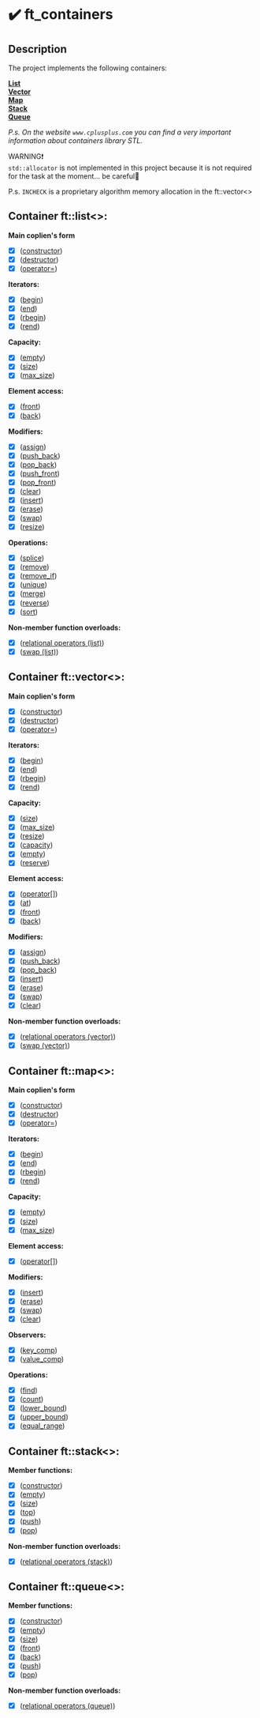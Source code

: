 # :heavy_check_mark: ft_containers
## Description
The project implements the following containers:  
  
**[List](https://www.geeksforgeeks.org/list-cpp-stl/)**  
**[Vector](https://www.geeksforgeeks.org/vector-in-cpp-stl/)**  
**[Map](https://www.geeksforgeeks.org/map-associative-containers-the-c-standard-template-library-stl/)**  
**[Stack](https://www.geeksforgeeks.org/stack-in-cpp-stl/)**  
**[Queue](https://www.geeksforgeeks.org/queue-cpp-stl/)**  
  
*P.s. On the website `www.cplusplus.com` you can find a very important information about containers library STL.*  
  
WARNING:exclamation:  
`std::allocator` is not implemented in this project because it is not required for the task at the moment... be careful:do_not_litter:  
  
P.s. `INCHECK` is a proprietary algorithm memory allocation in the ft::vector\<\>  
  
## Container ft::list\<\>:
  
**Main coplien's form**  
- [x] ([constructor](https://www.cplusplus.com/reference/list/list/list/))
- [x] ([destructor](https://www.cplusplus.com/reference/list/list/~list/))
- [x] ([operator=](https://www.cplusplus.com/reference/list/list/operator=/))
  
**Iterators:**  
- [x] ([begin](https://www.cplusplus.com/reference/list/list/begin/))
- [x] ([end](https://www.cplusplus.com/reference/list/list/end/))
- [x] ([rbegin](https://www.cplusplus.com/reference/list/list/rbegin/))
- [x] ([rend](https://www.cplusplus.com/reference/list/list/rend/))
  
**Capacity:**  
- [x] ([empty](https://www.cplusplus.com/reference/list/list/empty/))
- [x] ([size](https://www.cplusplus.com/reference/list/list/size/))
- [x] ([max_size](https://www.cplusplus.com/reference/list/list/max_size/))
  
**Element access:**  
- [x] ([front](https://www.cplusplus.com/reference/list/list/front/))
- [x] ([back](https://www.cplusplus.com/reference/list/list/back/))
  
**Modifiers:**  
- [x] ([assign](https://www.cplusplus.com/reference/list/list/assign/))
- [x] ([push_back](https://www.cplusplus.com/reference/list/list/push_back/))
- [x] ([pop_back](https://www.cplusplus.com/reference/list/list/pop_back/))
- [x] ([push_front](https://www.cplusplus.com/reference/list/list/push_front/))
- [x] ([pop_front](https://www.cplusplus.com/reference/list/list/pop_front/))
- [x] ([clear](https://www.cplusplus.com/reference/list/list/clear/))
- [x] ([insert](https://www.cplusplus.com/reference/list/list/insert/))
- [x] ([erase](https://www.cplusplus.com/reference/list/list/erase/))
- [x] ([swap](https://www.cplusplus.com/reference/list/list/swap/))
- [x] ([resize](https://www.cplusplus.com/reference/list/list/resize/)) 
  
**Operations:**  
- [x] ([splice](https://www.cplusplus.com/reference/list/list/splice/))
- [x] ([remove](https://www.cplusplus.com/reference/list/list/remove/))
- [x] ([remove_if](https://www.cplusplus.com/reference/list/list/remove_if/))
- [x] ([unique](https://www.cplusplus.com/reference/list/list/unique/))
- [x] ([merge](https://www.cplusplus.com/reference/list/list/merge/))
- [x] ([reverse](https://www.cplusplus.com/reference/list/list/reverse/))
- [x] ([sort](https://www.cplusplus.com/reference/list/list/sort/))
  
**Non-member function overloads:**  
- [x] ([relational operators (list)](https://www.cplusplus.com/reference/list/list/operators/))
- [x] ([swap (list)](https://www.cplusplus.com/reference/list/list/swap-free/))

## Container ft::vector\<\>:
  
**Main coplien's form**  
- [x] ([constructor](https://www.cplusplus.com/reference/vector/vector/vector/))
- [x] ([destructor](https://www.cplusplus.com/reference/vector/vector/~vector/))
- [x] ([operator=](https://www.cplusplus.com/reference/vector/vector/operator=/))
  
**Iterators:**  
- [x] ([begin](https://www.cplusplus.com/reference/vector/vector/begin/))
- [x] ([end](https://www.cplusplus.com/reference/vector/vector/end/))
- [x] ([rbegin](https://www.cplusplus.com/reference/vector/vector/rbegin/))
- [x] ([rend](https://www.cplusplus.com/reference/vector/vector/rend/))
  
**Capacity:**  
- [x] ([size](https://www.cplusplus.com/reference/vector/vector/size/))
- [x] ([max_size](https://www.cplusplus.com/reference/vector/vector/max_size/))
- [x] ([resize](https://www.cplusplus.com/reference/vector/vector/resize/))
- [x] ([capacity](https://www.cplusplus.com/reference/vector/vector/capacity/))
- [x] ([empty](https://www.cplusplus.com/reference/vector/vector/empty/))
- [x] ([reserve](https://www.cplusplus.com/reference/vector/vector/reserve/))
  
**Element access:**  
- [x] ([operator[]](https://www.cplusplus.com/reference/vector/vector/operator[]/))
- [x] ([at](https://www.cplusplus.com/reference/vector/vector/at/))
- [x] ([front](https://www.cplusplus.com/reference/vector/vector/front/))
- [x] ([back](https://www.cplusplus.com/reference/vector/vector/back/))
  
**Modifiers:**  
- [x] ([assign](https://www.cplusplus.com/reference/vector/vector/assign/))
- [x] ([push_back](https://www.cplusplus.com/reference/vector/vector/push_back/))
- [x] ([pop_back](https://www.cplusplus.com/reference/vector/vector/pop_back/))
- [x] ([insert](https://www.cplusplus.com/reference/vector/vector/insert/))
- [x] ([erase](https://www.cplusplus.com/reference/vector/vector/erase/))
- [x] ([swap](https://www.cplusplus.com/reference/vector/vector/swap/))
- [x] ([clear](https://www.cplusplus.com/reference/vector/vector/clear/))
  
**Non-member function overloads:**  
- [x] ([relational operators (vector)](https://www.cplusplus.com/reference/vector/vector/operators/))
- [x] ([swap (vector)](https://www.cplusplus.com/reference/vector/vector/swap-free/))
  
## Container ft::map\<\>:
  
**Main coplien's form**  
- [x] ([constructor](https://www.cplusplus.com/reference/map/map/map/))
- [x] ([destructor](https://www.cplusplus.com/reference/map/map/~map/))
- [x] ([operator=](https://www.cplusplus.com/reference/map/map/operator=/))
  
**Iterators:**  
- [x] ([begin](https://www.cplusplus.com/reference/map/map/begin/))
- [x] ([end](https://www.cplusplus.com/reference/map/map/end/))
- [x] ([rbegin](https://www.cplusplus.com/reference/map/map/rbegin/))
- [x] ([rend](https://www.cplusplus.com/reference/map/map/rend/))
  
**Capacity:**  
- [x] ([empty](https://www.cplusplus.com/reference/map/map/empty/))
- [x] ([size](https://www.cplusplus.com/reference/map/map/size/))
- [x] ([max_size](https://www.cplusplus.com/reference/map/map/max_size/))
  
**Element access:**  
- [x] ([operator[]](https://www.cplusplus.com/reference/map/map/operator[]/))

**Modifiers:**  
- [x] ([insert](https://www.cplusplus.com/reference/map/map/insert/))
- [x] ([erase](https://www.cplusplus.com/reference/map/map/erase/))
- [x] ([swap](https://www.cplusplus.com/reference/map/map/swap/))
- [x] ([clear](https://www.cplusplus.com/reference/map/map/clear/))
  
**Observers:**  
- [x] ([key_comp](https://www.cplusplus.com/reference/map/map/key_comp/))
- [x] ([value_comp](https://www.cplusplus.com/reference/map/map/value_comp/))

**Operations:**  
- [x] ([find](https://www.cplusplus.com/reference/map/map/find/))
- [x] ([count](https://www.cplusplus.com/reference/map/map/count/))
- [x] ([lower_bound](https://www.cplusplus.com/reference/map/map/lower_bound/))
- [x] ([upper_bound](https://www.cplusplus.com/reference/map/map/upper_bound/))
- [x] ([equal_range](https://www.cplusplus.com/reference/map/map/equal_range/))

## Container ft::stack\<\>:
  
**Member functions:**  
- [x] ([constructor](https://www.cplusplus.com/reference/stack/stack/stack/))
- [x] ([empty](https://www.cplusplus.com/reference/stack/stack/empty/))
- [x] ([size](https://www.cplusplus.com/reference/stack/stack/size/))
- [x] ([top](https://www.cplusplus.com/reference/stack/stack/top/))
- [x] ([push](https://www.cplusplus.com/reference/stack/stack/push/))
- [x] ([pop](https://www.cplusplus.com/reference/stack/stack/pop/))
  
**Non-member function overloads:**  
- [x] ([relational operators (stack)](https://www.cplusplus.com/reference/stack/stack/operators/))
  
## Container ft::queue\<\>:
  
**Member functions:**  
- [x] ([constructor](https://www.cplusplus.com/reference/queue/queue/queue/))
- [x] ([empty](https://www.cplusplus.com/reference/queue/queue/empty/))
- [x] ([size](https://www.cplusplus.com/reference/queue/queue/size/))
- [x] ([front](https://www.cplusplus.com/reference/queue/queue/front/))
- [x] ([back](https://www.cplusplus.com/reference/queue/queue/back/))
- [x] ([push](https://www.cplusplus.com/reference/queue/queue/push/))
- [x] ([pop](https://www.cplusplus.com/reference/queue/queue/pop/))
  
**Non-member function overloads:**  
- [x] ([relational operators (queue)](https://www.cplusplus.com/reference/queue/queue/operators/))
  
